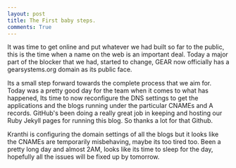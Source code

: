 ```yaml
---
layout: post
title: The First baby steps.
comments: True
---
```


It was time to get online and put whatever we had built so far to the public, this is the time when a name on the web is an important deal. Today a major part of the blocker that we had, started to change, GEAR now officially has a gearsystems.org domain as its public face.

Its a small step forward towards the complete process that we aim for. Today was a pretty good day for the team when it comes to what has happened, Its time to now reconfigure the DNS settings to get the applications and the blogs running under the particular CNAMEs and A records. GitHub's been doing a really great job in keeping and hosting our Ruby Jekyll pages for running this blog. So thanks a lot for that Github.

Kranthi is configuring the domain settings of all the blogs but it looks like the CNAMEs are temporarily misbehaving, maybe its too tired too. Been a pretty long day and almost 2AM, looks like its time to sleep for the day, hopefully all the issues will be fixed up by tomorrow.